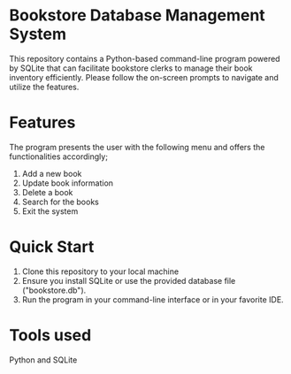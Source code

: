 ﻿# Bookstore Database Management System
This repository contains a Python-based command-line program powered by SQLite that can facilitate bookstore clerks to manage their book inventory efficiently. Please follow the on-screen prompts to navigate and utilize the features.

# Features
The program presents the user with the following menu and offers the functionalities accordingly;
1. Add a new book
2. Update book information
3. Delete a book
4. Search for the books
5. Exit the system

# Quick Start
1. Clone this repository to your local machine
2. Ensure you install SQLite or use the provided database file ("bookstore.db").
3. Run the program in your command-line interface or in your favorite IDE.

# Tools used
Python and SQLite
